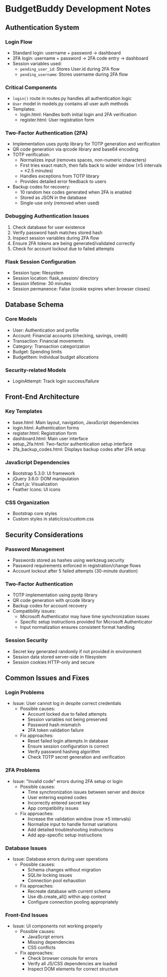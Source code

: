 # BudgetBuddy Development Notes

## Authentication System

### Login Flow
- Standard login: username + password → dashboard
- 2FA login: username + password → 2FA code entry → dashboard
- Session variables used:
  - `pending_user_id`: Stores User.id during 2FA flow
  - `pending_username`: Stores username during 2FA flow

### Critical Components
- `login()` route in routes.py handles all authentication logic
- `User` model in models.py contains all user auth methods
- Templates:
  - login.html: Handles both initial login and 2FA verification
  - register.html: User registration form

### Two-Factor Authentication (2FA)
- Implementation uses pyotp library for TOTP generation and verification
- QR code generation via qrcode library and base64 encoding
- TOTP verification:
  - Normalizes input (removes spaces, non-numeric characters)
  - First tries exact match, then falls back to wider window (±5 intervals = ±2.5 minutes)
  - Handles exceptions from TOTP library
  - Provides detailed error feedback to users
- Backup codes for recovery:
  - 10 random hex codes generated when 2FA is enabled
  - Stored as JSON in the database
  - Single-use only (removed when used)

### Debugging Authentication Issues
1. Check database for user existence
2. Verify password hash matches stored hash
3. Inspect session variables during 2FA flow
4. Ensure 2FA tokens are being generated/validated correctly
5. Check for account lockout due to failed attempts

### Flask Session Configuration
- Session type: filesystem
- Session location: flask_session/ directory
- Session lifetime: 30 minutes
- Session permanence: False (cookie expires when browser closes)

## Database Schema

### Core Models
- User: Authentication and profile
- Account: Financial accounts (checking, savings, credit)
- Transaction: Financial movements
- Category: Transaction categorization
- Budget: Spending limits
- BudgetItem: Individual budget allocations

### Security-related Models
- LoginAttempt: Track login success/failure

## Front-End Architecture

### Key Templates
- base.html: Main layout, navigation, JavaScript dependencies
- login.html: Authentication forms
- register.html: Registration form
- dashboard.html: Main user interface
- setup_2fa.html: Two-factor authentication setup interface
- 2fa_backup_codes.html: Displays backup codes after 2FA setup

### JavaScript Dependencies
- Bootstrap 5.3.0: UI framework
- jQuery 3.6.0: DOM manipulation
- Chart.js: Visualization
- Feather Icons: UI icons

### CSS Organization
- Bootstrap core styles
- Custom styles in static/css/custom.css

## Security Considerations

### Password Management
- Passwords stored as hashes using werkzeug.security
- Password requirements enforced in registration/change flows
- Account lockout after 5 failed attempts (30-minute duration)

### Two-Factor Authentication
- TOTP implementation using pyotp library
- QR code generation with qrcode library
- Backup codes for account recovery
- Compatibility issues:
  - Microsoft Authenticator may have time synchronization issues
  - Specific setup instructions provided for Microsoft Authenticator
  - Input normalization ensures consistent format handling

### Session Security
- Secret key generated randomly if not provided in environment
- Session data stored server-side in filesystem
- Session cookies HTTP-only and secure

## Common Issues and Fixes

### Login Problems
- Issue: User cannot log in despite correct credentials
  - Possible causes: 
    - Account locked due to failed attempts
    - Session variables not being preserved
    - Password hash mismatch
    - 2FA token validation failure
  - Fix approaches:
    - Reset failed login attempts in database
    - Ensure session configuration is correct
    - Verify password hashing algorithm
    - Check TOTP secret generation and verification

### 2FA Problems
- Issue: "Invalid code" errors during 2FA setup or login
  - Possible causes:
    - Time synchronization issues between server and device
    - User entering expired codes
    - Incorrectly entered secret key
    - App compatibility issues
  - Fix approaches:
    - Increase the validation window (now ±5 intervals)
    - Normalize input to handle format variations
    - Add detailed troubleshooting instructions
    - Add app-specific setup instructions

### Database Issues
- Issue: Database errors during user operations
  - Possible causes:
    - Schema changes without migration
    - SQLite locking issues
    - Connection pool exhaustion
  - Fix approaches:
    - Recreate database with current schema
    - Use db.create_all() within app context
    - Configure connection pooling appropriately

### Front-End Issues
- Issue: UI components not working properly
  - Possible causes:
    - JavaScript errors
    - Missing dependencies
    - CSS conflicts
  - Fix approaches:
    - Check browser console for errors
    - Verify all JS/CSS dependencies are loaded
    - Inspect DOM elements for correct structure 